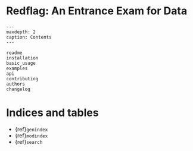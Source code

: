 # Redflag: An Entrance Exam for Data

```{toctree}
---
maxdepth: 2
caption: Contents
---

readme
installation
basic_usage
examples
api
contributing
authors
changelog

```
# Indices and tables

* {ref}`genindex`
* {ref}`modindex`
* {ref}`search`
